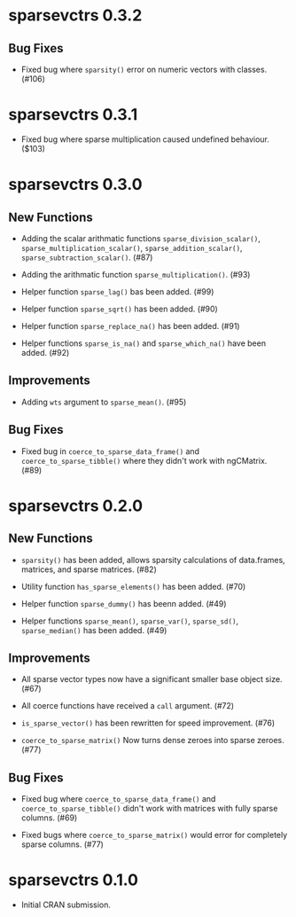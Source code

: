 # sparsevctrs 0.3.2

## Bug Fixes

* Fixed bug where `sparsity()` error on numeric vectors with classes. (#106)

# sparsevctrs 0.3.1

* Fixed bug where sparse multiplication caused undefined behaviour. ($103)

# sparsevctrs 0.3.0

## New Functions

* Adding the scalar arithmatic functions `sparse_division_scalar()`, `sparse_multiplication_scalar()`, `sparse_addition_scalar()`, `sparse_subtraction_scalar()`. (#87)

* Adding the arithmatic function `sparse_multiplication()`. (#93)

* Helper function `sparse_lag()` bas been added. (#99)

* Helper function `sparse_sqrt()` has been added. (#90)

* Helper function `sparse_replace_na()` has been added. (#91)

* Helper functions `sparse_is_na()` and `sparse_which_na()` have been added. (#92)

## Improvements

* Adding `wts` argument to `sparse_mean()`. (#95)

## Bug Fixes

* Fixed bug in `coerce_to_sparse_data_frame()` and `coerce_to_sparse_tibble()` where they didn't work with ngCMatrix. (#89)

# sparsevctrs 0.2.0

## New Functions

* `sparsity()` has been added, allows sparsity calculations of data.frames, matrices, and sparse matrices. (#82)

* Utility function `has_sparse_elements()` has been added. (#70)

* Helper function `sparse_dummy()` has beenn added. (#49)

* Helper functions `sparse_mean()`, `sparse_var()`, `sparse_sd()`, `sparse_median()` has been added. (#49)

## Improvements

* All sparse vector types now have a significant smaller base object size. (#67)

* All coerce functions have received a `call` argument. (#72)

* `is_sparse_vector()` has been rewritten for speed improvement. (#76)

* `coerce_to_sparse_matrix()` Now turns dense zeroes into sparse zeroes. (#77)

## Bug Fixes

* Fixed bug where `coerce_to_sparse_data_frame()` and `coerce_to_sparse_tibble()` didn't work with matrices with fully sparse columns. (#69)

* Fixed bugs where `coerce_to_sparse_matrix()` would error for completely sparse columns. (#77)

# sparsevctrs 0.1.0

* Initial CRAN submission.
